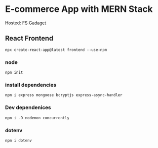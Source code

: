 # E-commerce App with MERN Stack
Hosted: [FS Gadaget](https://fsgadget.herokuapp.com/)

## React Frontend

```npx create-react-app@latest frontend --use-npm```

### node

`npm init`

### install dependencies

`npm i express mongoose bcryptjs express-async-handler`

### Dev dependenices
`npm i -D nodemon concurrently`

### dotenv 
`npm i dotenv`